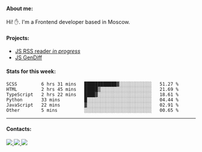 #### About me:
Hi! ✋.
I'm a Frontend developer based in Moscow.

#### Projects:
- [JS RSS reader *in progress*](https://github.com/GKoil/frontend-project-lvl3)
- [JS GenDiff](https://github.com/GKoil/GenDiff)

#### Stats for this week:
<!--START_SECTION:waka-->

```text
SCSS         6 hrs 31 mins   ████████████▓░░░░░░░░░░░░   51.27 %
HTML         2 hrs 45 mins   █████▒░░░░░░░░░░░░░░░░░░░   21.69 %
TypeScript   2 hrs 22 mins   ████▓░░░░░░░░░░░░░░░░░░░░   18.61 %
Python       33 mins         █░░░░░░░░░░░░░░░░░░░░░░░░   04.44 %
JavaScript   22 mins         ▓░░░░░░░░░░░░░░░░░░░░░░░░   02.91 %
Other        5 mins          ░░░░░░░░░░░░░░░░░░░░░░░░░   00.65 %
```

<!--END_SECTION:waka-->
---
#### Contacts:

<a target='_blank' title='LinkedIn' href="https://www.linkedin.com/in/gkoil/">
  <img src="https://img.shields.io/badge/LinkedIn-0077B5?style=for-the-badge&logo=linkedin&logoColor=white" />
</a>
<a target='_blank' title='Telegram' href="https://t.me/gkoil">
  <img src="https://img.shields.io/badge/Telegram-2CA5E0?style=for-the-badge&logo=telegram&logoColor=white" />
</a>
<a target='_blank' title='Gmail' href="mailto: gk.grigorev@gmail.com">
  <img src="https://img.shields.io/badge/Gmail-D14836?style=for-the-badge&logo=gmail&logoColor=white" />
</a>

